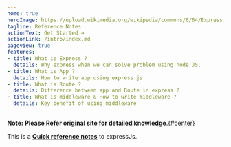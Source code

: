 ```yaml
---
home: true
heroImage: https://upload.wikimedia.org/wikipedia/commons/6/64/Expressjs.png?20170429090805#center
tagline: Reference Notes
actionText: Get Started →
actionLink: /intro/index.md
pageview: true
features:
- title: What is Express ?
  details: Why express when we can solve problem using node JS.
- title: What is App ?
  details: How to write app using express js
- title: What is Route ? 
  details: Difference between app and Route in express ?
- title: What is middleware & How to write middleware ?
  details: Key benefit of using middleware
---
```


**Note:** **Please Refer original site for detailed knowledge**.{#center}

This is a [**Quick reference notes**](/intro/index.md)  to expressJs.
